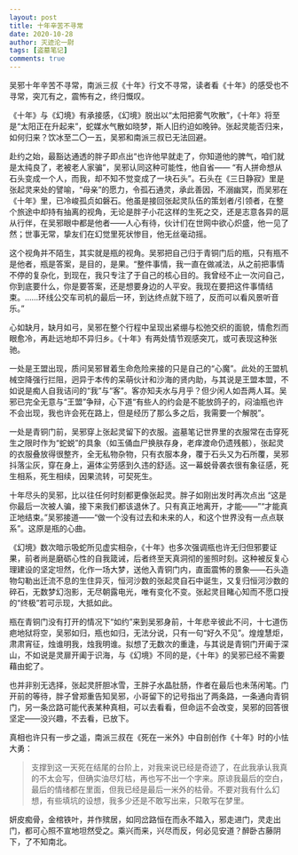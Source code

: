 ```yaml
---
layout: post
title: 十年辛苦不寻常
date: 2020-10-28
author: 灭迹沦一尉
tags: [盗墓笔记]
comments: true
---
```

吴邪十年辛苦不寻常，南派三叔《十年》行文不寻常，读者看《十年》的感受也不寻常，突兀有之，震怖有之，终归慨叹。

《十年》与《幻境》有承接感，《幻境》脱出以“太阳把雾气吹散”，《十年》将至是“太阳正在升起来”，蛇媒水气散如晓梦，斯人旧约迫如晚钟。张起灵能否归来，如何归来？饮冰至二〇一五，吴邪和南派三叔已无法回避。

赴约之始，最豁达通透的胖子即点出“也许他早就走了，你知道他的脾气，咱们就是太纯良了，老被老人家骗”，吴邪认同这种可能性，他自省—— “有人拼命想从石头变成一个人，而我，却不知不觉变成了一块石头”。石头在《三日静寂》里是张起灵来处的譬喻，“母亲”的愿力，令孤石通灵，承此善因，不溺幽冥，而吴邪在《十年》里，已冷峻孤贞如磐石。他虽是接回张起灵队伍的策划者/引领者，在整个旅途中却持有抽离的视角，无论是胖子小花这样的生死之交，还是志意各异的扈从行伴，在吴邪眼中都是他者——人心有待，伙计们在世网中欲心炽盛，他一见了然；世事无常，挚友们在幻觉里死状惨目，他无丝毫动摇。

这个视角并不陌生，其实就是瓶的视角。吴邪把自己归于青铜门后的瓶，只有瓶不是他者，瓶是答案，是目的，是果。“整件事情，我一直在做减法，从之前把事情不停的复杂化，到现在，我只专注了于自己的核心目的。我曾经不止一次问自己，你到底要什么，你是要答案，还是想要身边的人平安。我现在要把这件事情结束。……环线公交车司机的最后一环，到达终点就下班了，反而可以看风景听音乐。”

心如缺月，缺月如弓，吴邪在整个行程中呈现出紧绷与松弛交织的面貌，情愈烈而眼愈冷，再赴远地却不异归乡。《十年》有两处情节观感突兀，或可表现这种张驰。

一处是王盟出现，质问吴邪冒着生命危险来接的只是自己的“心魔”。此处的王盟机械空降强行拦阻，迥异于本传的呆萌伙计和沙海的贤内助，与其说是王盟本盟，不如说是痴人自我诘问的“我”与“客”。客亦知夫水与月乎？但少闲人如吾两人耳。吴邪已完全无意与“王盟”争辩，心下道“有些人的约会是不能放鸽子的，闷油瓶也许不会出现，我也许会死在路上，但是经历了那么多之后，我需要一个解脱”。

一处是青铜门前，吴邪穿上张起灵留下的衣服。盗墓笔记世界里的衣服常在击穿死生之限时作为“蛇蜕”的具象（如玉俑血尸换肤存身，老痒渡命仍遗残骸），张起灵的衣服叠放得很整齐，全无私物杂物，只有衣服本身，覆于石头又为石所覆，吴邪抖落尘灰，穿在身上，遍体尘劳感到久违的舒适。这一幕蜕骨袭衣很有象征感，死生相系，死生相续，因果流转，可契死生。

十年尽头的吴邪，比以往任何时刻都更像张起灵。胖子如刚出发时再次点出 “这是你最后一次被人骗，接下来我们都该退休了。只有真正地离开，才能——”“才能真正地结束。”吴邪接道——“做一个没有过去和未来的人，和这个世界没有一点点联系”。这原是瓶的心曲。

《幻境》数次暗示吸蛇所见虚实相杂，《十年》也多次强调瓶也许无归但邪要证果，前者尚是磨砺心性的自我箴诫，后者终至天真洞彻的鉴照时刻。这种被反复心理建设的坚定坦然，化作一场大梦，送他入青铜门内，直面震怖的景象——石头造物勾勒出迁流不息的生住异灭，恒河沙数的张起灵自石中诞生，又复归恒河沙数的碎石，无数梦幻泡影，无尽朝露电光，唯有变化不变。张起灵目睹心知而不愿口授的“终极”若可示现，大抵如此。

瓶在青铜门没有打开的情况下“如约”来到吴邪身前，十年悲辛彼此不问，十七道伤疤地狱将空，吴邪如归，瓶也如归，无法分说，只有一句“好久不见”。煌煌慧炬，肃肃宵征，烛谁明我，烛我明谁。拟想了无数次的重逢，与其说是青铜门开阖于深山，不如说是灵扉开阖于识海，与《幻境》不同的是，《十年》的吴邪已经不需要藉由蛇了。

也并非别无选择，张起灵肝胆冰雪，王胖子水晶肚肠，作者在最后也未荡闲笔。门开前的等待，胖子曾郑重告知吴邪，小哥留下的记号指出了两条路，一条通向青铜门，另一条岔路可能代表某种真相，可以去看看，但命运不会改变，吴邪的回答很坚定——没兴趣，不去看，已放下。

真相也许只有一步之遥，南派三叔在《死在一米外》中自剖创作《十年》时的小怯大勇：

> 支撑到这一天死在结尾的台阶上，对我来说已经是奇迹了，在此我承认我真的不太会写，但确实油尽灯枯，再也写不出一个字来。原谅我最后的空白，最后的情绪都在里面，但我已经是最后一米外的枯骨。不要对我有什么幻想，有些填坑的设想，我多少还是不敢写出来，只敢写在梦里。

妍皮痴骨，金棺铁叶，并作殡居，如同岔路恒在而永不踏入，邪走进门，灵走出门，都可心照不宣地坦然受之。乘兴而来，兴尽而反，何必见安道？醉卧古藤阴下，了不知南北。

